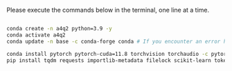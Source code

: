 Please execute the commands below in the terminal, one line at a time.

```bash

conda create -n a4q2 python=3.9 -y
conda activate a4q2
conda update -n base -c conda-forge conda # If you encounter an error here, it's okay to skip this command.

conda install pytorch pytorch-cuda=11.8 torchvision torchaudio -c pytorch -c nvidia -y
pip install tqdm requests importlib-metadata filelock scikit-learn tokenizers numpy

```